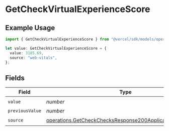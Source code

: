 # GetCheckVirtualExperienceScore

## Example Usage

```typescript
import { GetCheckVirtualExperienceScore } from "@vercel/sdk/models/operations/getcheck.js";

let value: GetCheckVirtualExperienceScore = {
  value: 3185.69,
  source: "web-vitals",
};
```

## Fields

| Field                                                                                                                                  | Type                                                                                                                                   | Required                                                                                                                               | Description                                                                                                                            |
| -------------------------------------------------------------------------------------------------------------------------------------- | -------------------------------------------------------------------------------------------------------------------------------------- | -------------------------------------------------------------------------------------------------------------------------------------- | -------------------------------------------------------------------------------------------------------------------------------------- |
| `value`                                                                                                                                | *number*                                                                                                                               | :heavy_check_mark:                                                                                                                     | N/A                                                                                                                                    |
| `previousValue`                                                                                                                        | *number*                                                                                                                               | :heavy_minus_sign:                                                                                                                     | N/A                                                                                                                                    |
| `source`                                                                                                                               | [operations.GetCheckChecksResponse200ApplicationJSONSource](../../models/operations/getcheckchecksresponse200applicationjsonsource.md) | :heavy_check_mark:                                                                                                                     | N/A                                                                                                                                    |